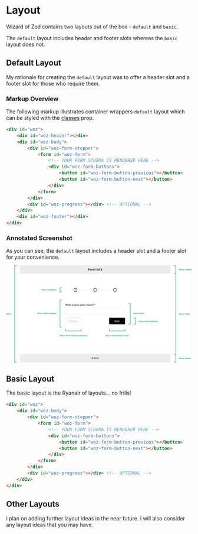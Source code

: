 # Layout

Wizard of Zod contains two layouts out of the box - `default` and `basic`. 

The `default` layout includes header and footer slots whereas the `basic` layout does not.

## Default Layout

My rationale for creating the `default` layout was to offer a header slot and a footer slot for those who require them.

### Markup Overview

The following markup illustrates container wrappers `default` layout which can be styled with the [classes](../api/props.html#classes) prop.

```html [default]
<div id="woz">
    <div id="woz-header"></div>
    <div id="woz-body">
        <div id="woz-form-stepper">
            <form id="woz-form">
                <!-- YOUR FORM SCHEMA IS RENDERED HERE -->
                <div id="woz-form-buttons">
                    <button id="woz-form-button-previous"></button>
                    <button id="woz-form-button-next"></button>
                </div>
            </form>
        </div>
        <div id="woz-progress"></div> <!-- OPTIONAL -->
    </div>
    <div id="woz-footer"></div>
</div>
```

### Annotated Screenshot

As you can see, the `default` layout includes a header slot and a footer slot for your convenience.

<picture>
  <source srcset="../../assets/images/layout-default-dark.png" media="(prefers-color-scheme: dark)">
  <img src="../../assets/images/layout-default-light.png" alt="Default Layout">
</picture>

## Basic Layout

The basic layout is the Ryanair of layouts... no frills!

```html [basic]
<div id="woz">
    <div id="woz-body">
        <div id="woz-form-stepper">
            <form id="woz-form">
                <!-- YOUR FORM SCHEMA IS RENDERED HERE -->
                <div id="woz-form-buttons">
                    <button id="woz-form-button-previous"></button>
                    <button id="woz-form-button-next"></button>
                </div>
            </form>
        </div>
        <div id="woz-progress"></div> <!-- OPTIONAL -->
    </div>
</div>
```

## Other Layouts

I plan on adding further layout ideas in the near future. I will also consider any layout ideas that you may have.